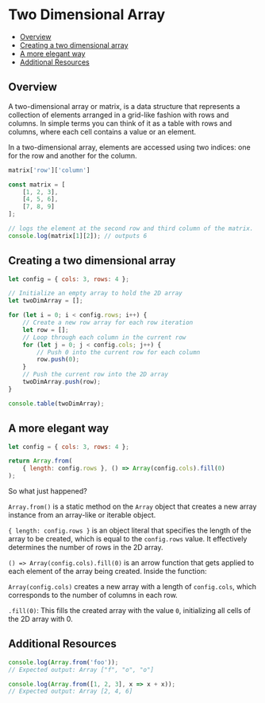 # Two Dimensional Array
<!-- TOC -->

- [Overview](#overview)
- [Creating a two dimensional array](#creating-a-two-dimensional-array)
- [A more elegant way](#a-more-elegant-way)
- [Additional Resources](#additional-resources)

<!-- /TOC -->

<a id="markdown-overview" name="overview"></a>

## Overview

A two-dimensional array or matrix, is a data structure that represents a collection of elements
arranged in a grid-like fashion with rows and columns. In simple terms you can think of it as a
table with rows and columns, where each cell contains a value or an element.

In a two-dimensional array, elements are accessed using two indices: one for the row and another
for the column.

```js
matrix['row']['column']
```

```js
const matrix = [
    [1, 2, 3],
    [4, 5, 6],
    [7, 8, 9]
];

// logs the element at the second row and third column of the matrix.
console.log(matrix[1][2]); // outputs 6
```


<a id="markdown-creating-a-two-dimensional-array" name="creating-a-two-dimensional-array"></a>

## Creating a two dimensional array

```js
let config = { cols: 3, rows: 4 };

// Initialize an empty array to hold the 2D array
let twoDimArray = [];

for (let i = 0; i < config.rows; i++) {
    // Create a new row array for each row iteration
    let row = [];
    // Loop through each column in the current row
    for (let j = 0; j < config.cols; j++) {
        // Push 0 into the current row for each column
        row.push(0);
    }
    // Push the current row into the 2D array
    twoDimArray.push(row);
}

console.table(twoDimArray);
```

<a id="markdown-a-more-elegant-way" name="a-more-elegant-way"></a>

## A more elegant way

```js
let config = { cols: 3, rows: 4 };

return Array.from(
    { length: config.rows }, () => Array(config.cols).fill(0)
);
```

So what just happened?

`Array.from()` is a static method on the `Array` object that creates a new array instance from an
array-like or iterable object.

`{ length: config.rows }` is an object literal that specifies the length of the array to be
created, which is equal to the `config.rows` value. It effectively determines the number of rows
in the 2D array.

`() => Array(config.cols).fill(0)` is an arrow function that gets applied to each element of the
array being created. Inside the function:

`Array(config.cols)` creates a new array with a length of `config.cols`, which corresponds to the
number of columns in each row.

`.fill(0)`: This fills the created array with the value `0`, initializing all cells of the 2D array with 0.

<a id="markdown-additional-resources" name="additional-resources"></a>

## Additional Resources

```js
console.log(Array.from('foo'));
// Expected output: Array ["f", "o", "o"]

console.log(Array.from([1, 2, 3], x => x + x));
// Expected output: Array [2, 4, 6]
```
